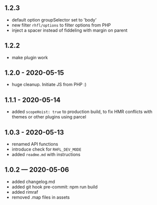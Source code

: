 ## 1.2.3

- default option groupSelector set to 'body'
- new filter `rhfl/options` to filter options from PHP
- inject a spacer instead of fiddeling with margin on parent

## 1.2.2

- make plugin work

## 1.2.0 - 2020-05-15

- huge cleanup. Initiate JS from PHP :)

## 1.1.1 - 2020-05-14

- added `scopeHoist: true` to production build, to fix HMR conflicts with themes or other plugins using parcel

## 1.0.3 - 2020-05-13

- renamed API functions
- introduce check for `RHFL_DEV_MODE`
- added `readme.md` with instructions

## 1.0.2 — 2020-05-06

- added changelog.md
- added git hook pre-commit: npm run build
- added rimraf
- removed .map files in assets